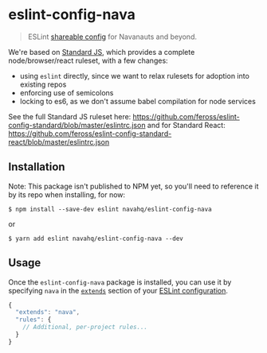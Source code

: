 # eslint-config-nava

> ESLint [shareable config](http://eslint.org/docs/developer-guide/shareable-configs.html) for Navanauts and beyond.

We're based on [Standard JS](http://standardjs.com/), which provides a complete node/browser/react ruleset, with a few changes:

* using `eslint` directly, since we want to relax rulesets for adoption into existing repos
* enforcing use of semicolons
* locking to es6, as we don't assume babel compilation for node services

See the full Standard JS ruleset here: https://github.com/feross/eslint-config-standard/blob/master/eslintrc.json
and for Standard React: https://github.com/feross/eslint-config-standard-react/blob/master/eslintrc.json

## Installation

Note: This package isn't published to NPM yet, so you'll need to reference it by its repo when installing, for now:

```
$ npm install --save-dev eslint navahq/eslint-config-nava
```
or
```
$ yarn add eslint navahq/eslint-config-nava --dev
```


## Usage

Once the `eslint-config-nava` package is installed, you can use it by specifying `nava` in the [`extends`](http://eslint.org/docs/user-guide/configuring#extending-configuration-files) section of your [ESLint configuration](http://eslint.org/docs/user-guide/configuring).

```js
{
  "extends": "nava",
  "rules": {
    // Additional, per-project rules...
  }
}
```
